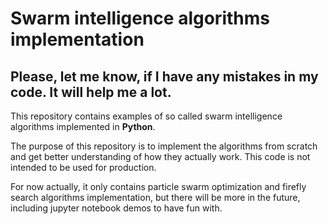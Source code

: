 # Swarm intelligence algorithms implementation

## Please, let me know, if I have any mistakes in my code. It will help me a lot.

This repository contains examples of so called swarm intelligence algorithms implemented in __Python__.

The purpose of this repository is to implement the algorithms from scratch and get better understanding of how they actually work. This code is not intended to be used for production.

For now actually, it only contains particle swarm optimization and firefly search algorithms implementation, but there will be more in the future, including jupyter notebook demos to have fun with.